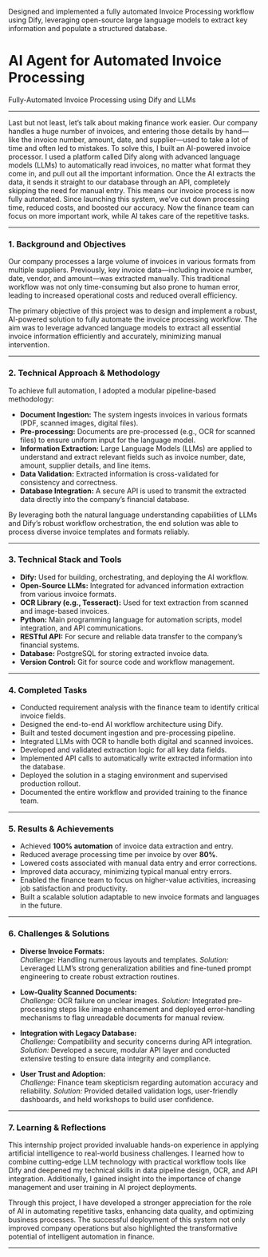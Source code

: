 Designed and implemented a fully automated Invoice Processing workflow using Dify, leveraging open-source large language models to extract key information and populate a structured database.

# AI Agent for Automated Invoice Processing

Fully-Automated Invoice Processing using Dify and LLMs

---

Last but not least, let’s talk about making finance work easier. Our company handles a huge number of invoices, and entering those details by hand—like the invoice number, amount, date, and supplier—used to take a lot of time and often led to mistakes.
To solve this, I built an AI-powered invoice processor. I used a platform called Dify along with advanced language models (LLMs) to automatically read invoices, no matter what format they come in, and pull out all the important information.
Once the AI extracts the data, it sends it straight to our database through an API, completely skipping the need for manual entry. This means our invoice process is now fully automated.
Since launching this system, we’ve cut down processing time, reduced costs, and boosted our accuracy. Now the finance team can focus on more important work, while AI takes care of the repetitive tasks.

---

### 1. Background and Objectives

Our company processes a large volume of invoices in various formats from multiple suppliers. Previously, key invoice data—including invoice number, date, vendor, and amount—was extracted manually. This traditional workflow was not only time-consuming but also prone to human error, leading to increased operational costs and reduced overall efficiency.

The primary objective of this project was to design and implement a robust, AI-powered solution to fully automate the invoice processing workflow. The aim was to leverage advanced language models to extract all essential invoice information efficiently and accurately, minimizing manual intervention.

---

### 2. Technical Approach & Methodology

To achieve full automation, I adopted a modular pipeline-based methodology:

- **Document Ingestion:** The system ingests invoices in various formats (PDF, scanned images, digital files).
- **Pre-processing:** Documents are pre-processed (e.g., OCR for scanned files) to ensure uniform input for the language model.
- **Information Extraction:** Large Language Models (LLMs) are applied to understand and extract relevant fields such as invoice number, date, amount, supplier details, and line items.
- **Data Validation:** Extracted information is cross-validated for consistency and correctness.
- **Database Integration:** A secure API is used to transmit the extracted data directly into the company’s financial database.

By leveraging both the natural language understanding capabilities of LLMs and Dify’s robust workflow orchestration, the end solution was able to process diverse invoice templates and formats reliably.

---

### 3. Technical Stack and Tools

- **Dify:** Used for building, orchestrating, and deploying the AI workflow.
- **Open-Source LLMs:** Integrated for advanced information extraction from various invoice formats.
- **OCR Library (e.g., Tesseract):** Used for text extraction from scanned and image-based invoices.
- **Python:** Main programming language for automation scripts, model integration, and API communications.
- **RESTful API:** For secure and reliable data transfer to the company’s financial systems.
- **Database:** PostgreSQL for storing extracted invoice data.
- **Version Control:** Git for source code and workflow management.

---

### 4. Completed Tasks

- Conducted requirement analysis with the finance team to identify critical invoice fields.
- Designed the end-to-end AI workflow architecture using Dify.
- Built and tested document ingestion and pre-processing pipeline.
- Integrated LLMs with OCR to handle both digital and scanned invoices.
- Developed and validated extraction logic for all key data fields.
- Implemented API calls to automatically write extracted information into the database.
- Deployed the solution in a staging environment and supervised production rollout.
- Documented the entire workflow and provided training to the finance team.

---

### 5. Results & Achievements

- Achieved **100% automation** of invoice data extraction and entry.
- Reduced average processing time per invoice by over **80%**.
- Lowered costs associated with manual data entry and error corrections.
- Improved data accuracy, minimizing typical manual entry errors.
- Enabled the finance team to focus on higher-value activities, increasing job satisfaction and productivity.
- Built a scalable solution adaptable to new invoice formats and languages in the future.

---

### 6. Challenges & Solutions

- **Diverse Invoice Formats:**  
  *Challenge:* Handling numerous layouts and templates.
  *Solution:* Leveraged LLM’s strong generalization abilities and fine-tuned prompt engineering to create robust extraction routines.

- **Low-Quality Scanned Documents:**  
  *Challenge:* OCR failure on unclear images.
  *Solution:* Integrated pre-processing steps like image enhancement and deployed error-handling mechanisms to flag unreadable documents for manual review.

- **Integration with Legacy Database:**  
  *Challenge:* Compatibility and security concerns during API integration.
  *Solution:* Developed a secure, modular API layer and conducted extensive testing to ensure data integrity and compliance.

- **User Trust and Adoption:**  
  *Challenge:* Finance team skepticism regarding automation accuracy and reliability.
  *Solution:* Provided detailed validation logs, user-friendly dashboards, and held workshops to build user confidence.

---

### 7. Learning & Reflections

This internship project provided invaluable hands-on experience in applying artificial intelligence to real-world business challenges. I learned how to combine cutting-edge LLM technology with practical workflow tools like Dify and deepened my technical skills in data pipeline design, OCR, and API integration. Additionally, I gained insight into the importance of change management and user training in AI project deployments.

Through this project, I have developed a stronger appreciation for the role of AI in automating repetitive tasks, enhancing data quality, and optimizing business processes. The successful deployment of this system not only improved company operations but also highlighted the transformative potential of intelligent automation in finance.

---
